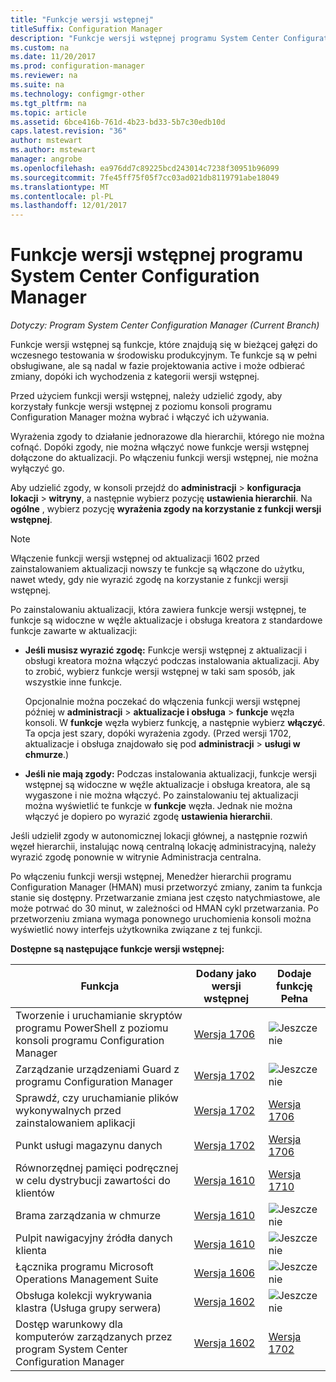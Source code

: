 ```yaml
---
title: "Funkcje wersji wstępnej"
titleSuffix: Configuration Manager
description: "Funkcje wersji wstępnej programu System Center Configuration Manager"
ms.custom: na
ms.date: 11/20/2017
ms.prod: configuration-manager
ms.reviewer: na
ms.suite: na
ms.technology: configmgr-other
ms.tgt_pltfrm: na
ms.topic: article
ms.assetid: 6bce416b-761d-4b23-bd33-5b7c30edb10d
caps.latest.revision: "36"
author: mstewart
ms.author: mstewart
manager: angrobe
ms.openlocfilehash: ea976dd7c89225bcd243014c7238f30951b96099
ms.sourcegitcommit: 7fe45ff75f05f7cc03ad021db8119791abe18049
ms.translationtype: MT
ms.contentlocale: pl-PL
ms.lasthandoff: 12/01/2017
---
```

# <a name="pre-release-features-in-system-center-configuration-manager"></a>Funkcje wersji wstępnej programu System Center Configuration Manager
*Dotyczy: Program System Center Configuration Manager (Current Branch)*

Funkcje wersji wstępnej są funkcje, które znajdują się w bieżącej gałęzi do wczesnego testowania w środowisku produkcyjnym. Te funkcje są w pełni obsługiwane, ale są nadal w fazie projektowania active i może odbierać zmiany, dopóki ich wychodzenia z kategorii wersji wstępnej.

 Przed użyciem funkcji wersji wstępnej, należy udzielić zgody, aby korzystały funkcje wersji wstępnej z poziomu konsoli programu Configuration Manager można wybrać i włączyć ich używania.  

Wyrażenia zgody to działanie jednorazowe dla hierarchii, którego nie można cofnąć. Dopóki zgody, nie można włączyć nowe funkcje wersji wstępnej dołączone do aktualizacji. Po włączeniu funkcji wersji wstępnej, nie można wyłączyć go.

Aby udzielić zgody, w konsoli przejdź do **administracji** > **konfiguracja lokacji** > **witryny**, a następnie wybierz pozycję **ustawienia hierarchii**. Na **ogólne** , wybierz pozycję **wyrażenia zgody na korzystanie z funkcji wersji wstępnej**.

 > [!NOTE]
 > Włączenie funkcji wersji wstępnej od aktualizacji 1602 przed zainstalowaniem aktualizacji nowszy te funkcje są włączone do użytku, nawet wtedy, gdy nie wyrazić zgodę na korzystanie z funkcji wersji wstępnej.

Po zainstalowaniu aktualizacji, która zawiera funkcje wersji wstępnej, te funkcje są widoczne w węźle aktualizacje i obsługa kreatora z standardowe funkcje zawarte w aktualizacji:
  - **Jeśli musisz wyrazić zgodę:** Funkcje wersji wstępnej z aktualizacji i obsługi kreatora można włączyć podczas instalowania aktualizacji. Aby to zrobić, wybierz funkcje wersji wstępnej w taki sam sposób, jak wszystkie inne funkcje.     

    Opcjonalnie można poczekać do włączenia funkcji wersji wstępnej później w **administracji** > **aktualizacje i obsługa** > **funkcje** węzła konsoli. W **funkcje** węzła wybierz funkcję, a następnie wybierz **włączyć**. Ta opcja jest szary, dopóki wyrażenia zgody. (Przed wersji 1702, aktualizacje i obsługa znajdowało się pod **administracji** > **usługi w chmurze**.)
  -   **Jeśli nie mają zgody:** Podczas instalowania aktualizacji, funkcje wersji wstępnej są widoczne w węźle aktualizacje i obsługa kreatora, ale są wygaszone i nie można włączyć. Po zainstalowaniu tej aktualizacji można wyświetlić te funkcje w **funkcje** węzła. Jednak nie można włączyć je dopiero po wyrazić zgodę **ustawienia hierarchii**.

Jeśli udzielił zgody w autonomicznej lokacji głównej, a następnie rozwiń węzeł hierarchii, instalując nową centralną lokację administracyjną, należy wyrazić zgodę ponownie w witrynie Administracja centralna.

 Po włączeniu funkcji wersji wstępnej, Menedżer hierarchii programu Configuration Manager (HMAN) musi przetworzyć zmiany, zanim ta funkcja stanie się dostępny. Przetwarzanie zmiana jest często natychmiastowe, ale może potrwać do 30 minut, w zależności od HMAN cykl przetwarzania. Po przetworzeniu zmiana wymaga ponownego uruchomienia konsoli można wyświetlić nowy interfejs użytkownika związane z tej funkcji.

**Dostępne są następujące funkcje wersji wstępnej:**

 |Funkcja          |Dodany jako wersji wstępnej | Dodaje funkcję Pełna|  
|------------------|---------------------|---------------------|
| Tworzenie i uruchamianie skryptów programu PowerShell z poziomu konsoli programu Configuration Manager |  [Wersja 1706](/sccm/apps/deploy-use/create-deploy-scripts)|![Jeszcze nie](media/83c5d168-8faf-4e8e-920b-528e3c43ffd4.gif)|
| Zarządzanie urządzeniami Guard z programu Configuration Manager |  [Wersja 1702](/sccm/protect/deploy-use/use-device-guard-with-configuration-manager)|![Jeszcze nie](media/83c5d168-8faf-4e8e-920b-528e3c43ffd4.gif)|
| Sprawdź, czy uruchamianie plików wykonywalnych przed zainstalowaniem aplikacji  |   [Wersja 1702](/sccm/apps/deploy-use/deploy-applications#how-to-check-for-running-executable-files-before-installing-an-application) |[Wersja 1706](/sccm/apps/deploy-use/deploy-applications#how-to-check-for-running-executable-files-before-installing-an-application)|
| Punkt usługi magazynu danych  |  [Wersja 1702](/sccm/core/servers/manage/data-warehouse) |[Wersja 1706](/sccm/core/servers/manage/data-warehouse)|
| Równorzędnej pamięci podręcznej w celu dystrybucji zawartości do klientów |  [Wersja 1610](/sccm/core/plan-design/hierarchy/client-peer-cache) | [Wersja 1710](/sccm/core/plan-design/hierarchy/client-peer-cache)|
| Brama zarządzania w chmurze |  [Wersja 1610](/sccm/core/clients/manage/plan-cloud-management-gateway) |![Jeszcze nie](media/83c5d168-8faf-4e8e-920b-528e3c43ffd4.gif)|
| Pulpit nawigacyjny źródła danych klienta |  [Wersja 1610](/sccm/core/servers/deploy/configure/monitor-content-you-have-distributed#client-data-sources-dashboard) |![Jeszcze nie](media/83c5d168-8faf-4e8e-920b-528e3c43ffd4.gif)|
| Łącznika programu Microsoft Operations Management Suite  | [Wersja 1606](../../../core/clients/manage/sync-data-microsoft-operations-management-suite.md) |![Jeszcze nie](media/83c5d168-8faf-4e8e-920b-528e3c43ffd4.gif)|
| Obsługa kolekcji wykrywania klastra (Usługa grupy serwera)| [Wersja 1602](../../../core/get-started/capabilities-in-technical-preview-1605.md#BKMK_ServerGroups)|![Jeszcze nie](media/83c5d168-8faf-4e8e-920b-528e3c43ffd4.gif)|
|Dostęp warunkowy dla komputerów zarządzanych przez program System Center Configuration Manager | [Wersja 1602](../../../protect/deploy-use/manage-access-to-o365-services-for-pcs-managed-by-sccm.md)     | [Wersja 1702](/sccm/mdm/deploy-use/manage-access-to-services)                     |
